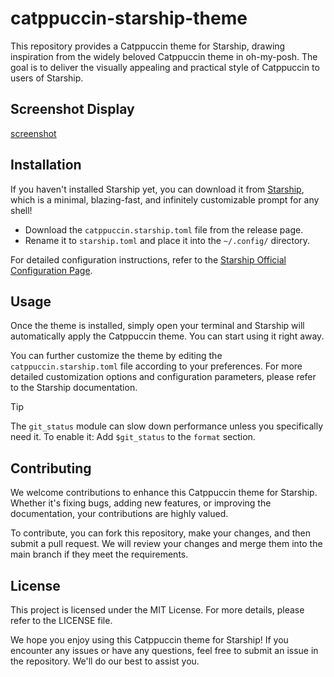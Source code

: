 # catppuccin-starship-theme

This repository provides a Catppuccin theme for Starship, drawing inspiration from the widely beloved Catppuccin theme in oh-my-posh. The goal is to deliver the visually appealing and practical style of Catppuccin to users of Starship.

## Screenshot Display

[screenshot](https://github.com/HugoQwQ/catppuccin-starship-theme/screenshot.png)

## Installation

If you haven't installed Starship yet, you can download it from [Starship](https://starship.rs/), which is a minimal, blazing-fast, and infinitely customizable prompt for any shell!

- Download the `catppuccin.starship.toml` file from the release page.
- Rename it to `starship.toml` and place it into the `~/.config/` directory.

For detailed configuration instructions, refer to the [Starship Official Configuration Page](https://starship.rs/config/).

## Usage

Once the theme is installed, simply open your terminal and Starship will automatically apply the Catppuccin theme. You can start using it right away.

You can further customize the theme by editing the `catppuccin.starship.toml` file according to your preferences. For more detailed customization options and configuration parameters, please refer to the Starship documentation.

> [!TIP]
> 
> The `git_status` module can slow down performance unless you specifically need it.
> To enable it:
> Add `$git_status` to the `format` section.



## Contributing

We welcome contributions to enhance this Catppuccin theme for Starship. Whether it's fixing bugs, adding new features, or improving the documentation, your contributions are highly valued.

To contribute, you can fork this repository, make your changes, and then submit a pull request. We will review your changes and merge them into the main branch if they meet the requirements.

## License

This project is licensed under the MIT License. For more details, please refer to the LICENSE file.

We hope you enjoy using this Catppuccin theme for Starship! If you encounter any issues or have any questions, feel free to submit an issue in the repository. We'll do our best to assist you.